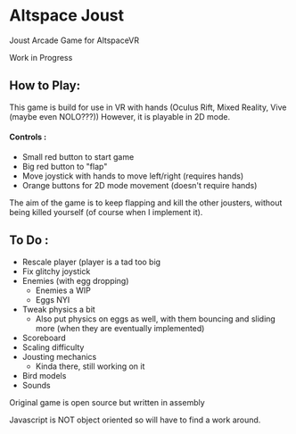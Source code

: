 # Altspace Joust
Joust Arcade Game for AltspaceVR

Work in Progress

## How to Play:
  This game is build for use in VR with hands (Oculus Rift, Mixed Reality, Vive (maybe even NOLO???))
  However, it is playable in 2D mode.

  #### Controls :
  - Small red button to start game
  - Big red button to "flap"
  - Move joystick with hands to move left/right (requires hands)
  - Orange buttons for 2D mode movement (doesn't require hands)
  
  The aim of the game is to keep flapping and kill the other jousters, without being killed yourself (of course when I implement it). 

##  To Do :
 - Rescale player (player is a tad too big
 - Fix glitchy joystick
 - Enemies (with egg dropping)
     - Enemies a WIP
     - Eggs NYI
 - Tweak physics a bit
     - Also put physics on eggs as well, with them bouncing and sliding more (when they are eventually implemented)
 - Scoreboard
 - Scaling difficulty
 - Jousting mechanics
     - Kinda there, still working on it
 - Bird models
 - Sounds
 
 Original game is open source but written in assembly
 
 Javascript is NOT object oriented so will have to find a work around.
